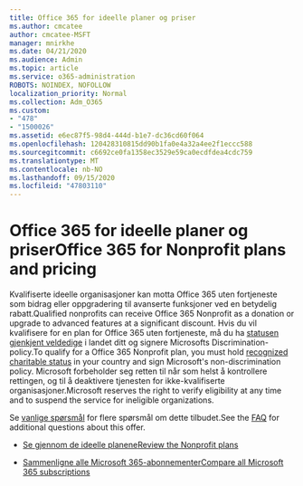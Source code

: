 ```yaml
---
title: Office 365 for ideelle planer og priser
ms.author: cmcatee
author: cmcatee-MSFT
manager: mnirkhe
ms.date: 04/21/2020
ms.audience: Admin
ms.topic: article
ms.service: o365-administration
ROBOTS: NOINDEX, NOFOLLOW
localization_priority: Normal
ms.collection: Adm_O365
ms.custom:
- "478"
- "1500026"
ms.assetid: e6ec87f5-98d4-444d-b1e7-dc36cd60f064
ms.openlocfilehash: 120428310815dd90b1fa0e4a32a4ee2f1eccc588
ms.sourcegitcommit: c6692ce0fa1358ec3529e59ca0ecdfdea4cdc759
ms.translationtype: MT
ms.contentlocale: nb-NO
ms.lasthandoff: 09/15/2020
ms.locfileid: "47803110"
---
```

# <a name="office-365-for-nonprofit-plans-and-pricing"></a><span data-ttu-id="528be-102">Office 365 for ideelle planer og priser</span><span class="sxs-lookup"><span data-stu-id="528be-102">Office 365 for Nonprofit plans and pricing</span></span>

<span data-ttu-id="528be-103">Kvalifiserte ideelle organisasjoner kan motta Office 365 uten fortjeneste som bidrag eller oppgradering til avanserte funksjoner ved en betydelig rabatt.</span><span class="sxs-lookup"><span data-stu-id="528be-103">Qualified nonprofits can receive Office 365 Nonprofit as a donation or upgrade to advanced features at a significant discount.</span></span> <span data-ttu-id="528be-104">Hvis du vil kvalifisere for en plan for Office 365 uten fortjeneste, må du ha [statusen gjenkjent veldedige](https://go.microsoft.com/fwlink/p/?LinkID=330253) i landet ditt og signere Microsofts Discrimination-policy.</span><span class="sxs-lookup"><span data-stu-id="528be-104">To qualify for a Office 365 Nonprofit plan, you must hold [recognized charitable status](https://go.microsoft.com/fwlink/p/?LinkID=330253) in your country and sign Microsoft's non-discrimination policy.</span></span> <span data-ttu-id="528be-105">Microsoft forbeholder seg retten til når som helst å kontrollere rettingen, og til å deaktivere tjenesten for ikke-kvalifiserte organisasjoner.</span><span class="sxs-lookup"><span data-stu-id="528be-105">Microsoft reserves the right to verify eligibility at any time and to suspend the service for ineligible organizations.</span></span>
  
<span data-ttu-id="528be-106">Se [vanlige spørsmål](https://products.office.com/nonprofit/office-365-nonprofit) for flere spørsmål om dette tilbudet.</span><span class="sxs-lookup"><span data-stu-id="528be-106">See the [FAQ](https://products.office.com/nonprofit/office-365-nonprofit) for additional questions about this offer.</span></span>
  
- [<span data-ttu-id="528be-107">Se gjennom de ideelle planene</span><span class="sxs-lookup"><span data-stu-id="528be-107">Review the Nonprofit plans</span></span>](https://products.office.com/nonprofit/office-365-nonprofit-plans-and-pricing?tab=1)

- [<span data-ttu-id="528be-108">Sammenligne alle Microsoft 365-abonnementer</span><span class="sxs-lookup"><span data-stu-id="528be-108">Compare all Microsoft 365 subscriptions</span></span>](https://products.office.com/business/compare-more-office-365-for-business-plans)